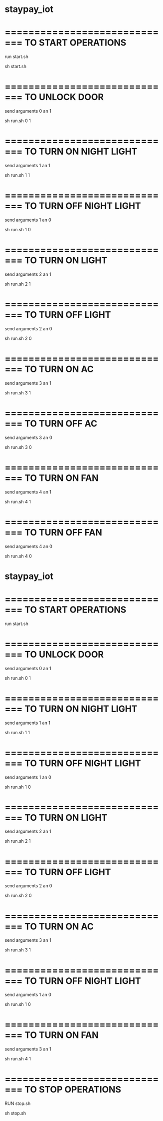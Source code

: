 # staypay_iot

=============================
TO START OPERATIONS
=============================
run start.sh

  sh start.sh

=============================
TO UNLOCK DOOR
=============================
send arguments 0 an 1

 sh run.sh 0 1
 
=============================
TO TURN ON NIGHT LIGHT
=============================
send arguments 1 an 1

 sh run.sh 1 1
 
=============================
TO TURN OFF NIGHT LIGHT
=============================
send arguments 1 an 0

 sh run.sh 1 0
 
 =============================
TO TURN ON LIGHT
=============================
send arguments 2 an 1

 sh run.sh 2 1

=============================
TO TURN OFF LIGHT
=============================
send arguments 2 an 0

 sh run.sh 2 0
 
 =============================
TO TURN ON AC
=============================
send arguments 3 an 1

 sh run.sh 3 1

=============================
TO TURN OFF AC
=============================
send arguments 3 an 0

 sh run.sh 3 0
 
 =============================
TO TURN ON FAN
=============================
send arguments 4 an 1

 sh run.sh 4 1

=============================
TO TURN OFF FAN
=============================
send arguments 4 an 0

 sh run.sh 4 0
 
 # staypay_iot

=============================
TO START OPERATIONS
=============================
run start.sh

=============================
TO UNLOCK DOOR
=============================
send arguments 0 an 1

 sh run.sh 0 1
 
=============================
TO TURN ON NIGHT LIGHT
=============================
send arguments 1 an 1

 sh run.sh 1 1
 
=============================
TO TURN OFF NIGHT LIGHT
=============================
send arguments 1 an 0

 sh run.sh 1 0
 
 =============================
TO TURN ON LIGHT
=============================
send arguments 2 an 1

 sh run.sh 2 1

=============================
TO TURN OFF LIGHT
=============================
send arguments 2 an 0

 sh run.sh 2 0
 
 =============================
TO TURN ON AC
=============================
send arguments 3 an 1

 sh run.sh 3 1

=============================
TO TURN OFF NIGHT LIGHT
=============================
send arguments 1 an 0

 sh run.sh 1 0
 
 =============================
TO TURN ON FAN
=============================
send arguments 3 an 1

 sh run.sh 4 1

=============================
TO STOP OPERATIONS
=============================
RUN stop.sh

  sh stop.sh
 
 
 
